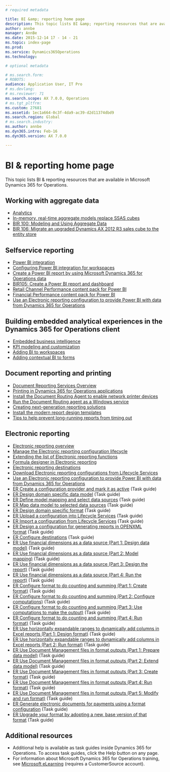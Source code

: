 ```yaml
---
# required metadata

title: BI &amp; reporting home page
description: This topic lists BI &amp; reporting resources that are available in Microsoft Dynamics 365 for Operations.
author: annbe
manager: AnnBe
ms.date: 2015-12-14 17 - 14 - 21
ms.topic: index-page
ms.prod: 
ms.service: Dynamics365Operations
ms.technology: 

# optional metadata

# ms.search.form: 
# ROBOTS: 
audience: Application User, IT Pro
# ms.devlang: 
# ms.reviewer: 71
ms.search.scope: AX 7.0.0, Operations
# ms.tgt_pltfrm: 
ms.custom: 27681
ms.assetid: 1ec1a664-0c3f-4da9-ac39-d2d11374dbd9
ms.search.region: Global
# ms.search.industry: 
ms.author: annbe
ms.dyn365.intro: Feb-16
ms.dyn365.version: AX 7.0.0

---
```


# BI &amp; reporting home page

This topic lists BI &amp; reporting resources that are available in Microsoft Dynamics 365 for Operations.

Working with aggregate data
---------------------------

-   [Analytics](analytics.md)
-   [In-memory, real-time aggregate models replace SSAS cubes](in-memory-real-time-aggregate-models.md)
-   [BIR 100: Modeling and Using Aggregate Data](model-aggregate-data.md)
-   [BIR 106: Migrate an upgraded Dynamics AX 2012 R3 sales cube to the entity store](migrate-upgraded-cube-entity-store.md)

## Selfservice reporting
-   [Power BI integration](power-bi-integration.md)
-   [Configuring Power BI integration for workspaces](configure-power-bi-integration.md)
-   [Create a Power BI report by using Microsoft Dynamics 365 for Operations data](create-powerbi-report-data.md)
-   [BIR105: Create a Power BI report and dashboard](create-powerbi-report-dashboard.md)
-   [Retail Channel Performance content pack for Power BI](retail-channel-performance-dashboard-power-bi-data.md)
-   [Financial Performance content pack for Power BI](financial-performance-power-bi-content-pack.md)
-   [Use an Electronic reporting configuration to provide Power BI with data from Dynamics 365 for Operations](general-electronic-reporting-report-configuration-get-data-powerbi.md)

## Building embedded analytical experiences in the Dynamics 365 for Operations client
-   [Embedded business intelligence](analytics.md#embedded-business-intelligence)
-   [KPI modeling and customization](analytics.md#kpi-modeling-and-customization)
-   [Adding BI to workspaces](add-bi-workspaces.md)
-   [Adding contextual BI to forms](add-contextual-bi-forms.md)

## Document reporting and printing
-   [Document Reporting Services Overview](document-reporting-services.md)
-   [Printing in Dynamics 365 for Operations applications](print-documents.md)
-   [Install the Document Routing Agent to enable network printer devices](install-document-routing-agent.md)
-   [Run the Document Routing agent as a Windows service](run-document-routing-agent-as-windows-service.md)
-   [Creating next-generation reporting solutions](create-nextgen-reporting-solutions.md)
-   [Install the modern report design templates](install-modern-report-design-templates.md)
-   [Tips to help prevent long-running reports from timing out](prevent-long-running-reports-timing-out.md)

## Electronic reporting
-   [Electronic reporting overview](general-electronic-reporting.md)
-   [Manage the Electronic reporting configuration lifecycle](general-electronic-reporting-manage-configuration-lifecycle.md)
-   [Extending the list of Electronic reporting functions](general-electronic-reporting-formulas-list-extension.md)
-   [Formula designer in Electronic reporting](general-electronic-reporting-formula-designer.md)
-   [Electronic reporting destinations](electronic-reporting-destinations.md)
-   [Download Electronic reporting configurations from Lifecycle Services](download-electronic-reporting-configuration-lcs.md)
-   [Use an Electronic reporting configuration to provide Power BI with data from Dynamics 365 for Operations](general-electronic-reporting-report-configuration-get-data-powerbi.md)
-   [ER Create a configuration provider and mark it as active](http://ax.help.dynamics.com/en/wiki/er-select-service-provider/) (Task guide)
-   [ER Design domain specific data model](http://ax.help.dynamics.com/en/wiki/er-design-domain-specific-data-model/) (Task guide)
-   [ER Define model mapping and select data sources](http://ax.help.dynamics.com/en/wiki/er-define-model-mapping-and-select-data-sources/) (Task guide)
-   [ER Map data model to selected data sources](http://ax.help.dynamics.com/en/wiki/er-map-data-model-to-selected-data-sources/) (Task guide)
-   [ER Design domain specific format](http://ax.help.dynamics.com/en/wiki/er-design-domain-specific-format/) (Task guide)
-   [ER Upload a configuration into Lifecycle Services](http://ax.help.dynamics.com/en/wiki/upload-a-configuration-into-lifecycle-services/) (Task guide)
-   [ER Import a configuration from Lifecycle Services](http://ax.help.dynamics.com/en/wiki/import-a-configuration-from-lifecycle-services/) (Task guide)
-   [ER Design a configuration for generating reports in OPENXML format](http://ax.help.dynamics.com/en/wiki/design-a-configuration-for-generating-reports-in-openxml-format/) (Task guide)
-   [ER Configure destinations](http://ax.help.dynamics.com/en/wiki/configure-destinations/) (Task guide)
-   [ER Use financial dimensions as a data source (Part 1: Design data model)](http://ax.help.dynamics.com/en/wiki/er-use-financial-dimensions-as-a-data-source-part-1-design-data-model/) (Task guide)
-   [ER Use financial dimensions as a data source (Part 2: Model mapping)](http://ax.help.dynamics.com/en/wiki/er-use-financial-dimensions-as-a-data-source-part-2-model-mapping/) (Task guide)
-   [ER Use financial dimensions as a data source (Part 3: Design the report)](http://ax.help.dynamics.com/en/wiki/er-use-financial-dimensions-as-a-data-source-part-3-design-the-report/) (Task guide)
-   [ER Use financial dimensions as a data source (Part 4: Run the report)](http://ax.help.dynamics.com/en/wiki/er-use-financial-dimensions-as-a-data-source-part-4-run-the-report/) (Task guide)
-   [ER Configure format to do counting and summing (Part 1: Create format)](http://ax.help.dynamics.com/en/wiki/er-configure-format-to-do-counting-and-summing-part-1-create-format/) (Task guide)
-   [ER Configure format to do counting and summing (Part 2: Configure computations)](http://ax.help.dynamics.com/en/wiki/er-configure-format-to-do-counting-and-summing-part-2-configure-computations/) (Task guide)
-   [ER Configure format to do counting and summing (Part 3: Use computations to make the output)](http://ax.help.dynamics.com/en/wiki/er-configure-format-to-do-counting-and-summing-part-3-use-computations-to-make-the-output/) (Task guide)
-   [ER Configure format to do counting and summing (Part 4: Run format)](http://ax.help.dynamics.com/en/wiki/er-configure-format-to-do-counting-and-summing-part-4-run-format/) (Task guide)
-   [ER Use horizontally expandable ranges to dynamically add columns in Excel reports (Part 1: Design format)](http://ax.help.dynamics.com/en/wiki/er-use-horizontally-expandable-ranges-to-dynamically-add-columns-in-excel-reports-part-1-design-format/) (Task guide)
-   [ER Use horizontally expandable ranges to dynamically add columns in Excel reports (Part 2: Run format)](http://ax.help.dynamics.com/en/wiki/er-use-horizontally-expandable-ranges-to-dynamically-add-columns-in-excel-reports-part-2-run-format/) (Task guide)
-   [ER Use Document Management files in format outputs (Part 1: Prepare data model)](http://ax.help.dynamics.com/en/wiki/er-use-document-management-files-in-format-outputs-part-1-prepare-data-model/) (Task guide)
-   [ER Use Document Management files in format outputs (Part 2: Extend data model)](http://ax.help.dynamics.com/en/wiki/er-use-document-management-files-in-format-outputs-part-2-extend-data-model/) (Task guide)
-   [ER Use Document Management files in format outputs (Part 3: Create format)](http://ax.help.dynamics.com/en/wiki/er-use-document-management-files-in-format-outputs-part-3-create-format/) (Task guide)
-   [ER Use Document Management files in format outputs (Part 4: Run format)](http://ax.help.dynamics.com/en/wiki/er-use-document-management-files-in-format-outputs-part-4-run-format/) (Task guide)
-   [ER Use Document Management files in format outputs (Part 5: Modify and run format)](http://ax.help.dynamics.com/en/wiki/er-use-document-management-files-in-format-outputs-part-5-modify-and-run-format/) (Task guide)
-   [ER Generate electronic documents for payments using a format configuration](http://ax.help.dynamics.com/en/wiki/generate-electronic-documents-for-payments-using-a-format-configuration/) (Task guide)
-   [ER Upgrade your format by adopting a new, base version of that format](http://ax.help.dynamics.com/en/wiki/upgrade-your-format-by-adopting-a-new-base-version-of-that-format/) (Task guide)

## Additional resources
-   Additional help is available as task guides inside Dynamics 365 for Operations. To access task guides, click the Help button on any page.
-   For information about Microsoft Dynamics 365 for Operations training, see [Microsoft eLearning](https://mbspartner.microsoft.com/AX/LearningPlans) (requires a CustomerSource account).


